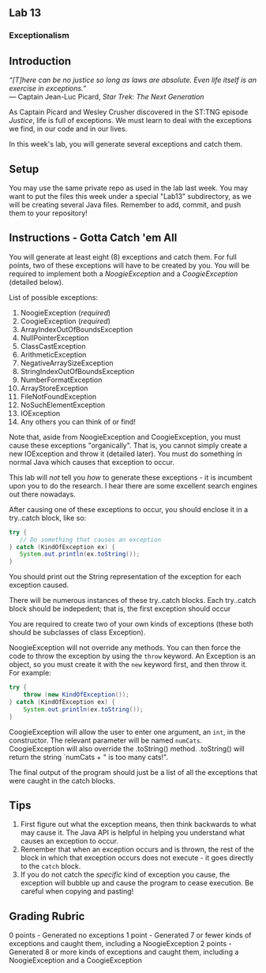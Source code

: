 ## Lab 13

### Exceptionalism

## Introduction

_“[T]here can be no justice so long as laws are absolute. Even life itself is an exercise in exceptions.”_   
   ― Captain Jean-Luc Picard, _Star Trek: The Next Generation_

As Captain Picard and Wesley Crusher discovered in the ST:TNG episode _Justice_, life is full of exceptions.  We must learn to deal with the exceptions we find, in our code and in our lives.

In this week's lab, you will generate several exceptions and catch them.

## Setup

You may use the same private repo as used in the lab last week.  You may want to put the files this week under a special "Lab13" subdirectory, as we will be creating several Java files.  Remember to add, commit, and push them to your repository!

## Instructions - Gotta Catch 'em All

You will generate at least eight (8) exceptions and catch them.  For full points, two of these exceptions will have to be created by you.  You will be required to implement both a _NoogieException_ and a _CoogieException_ (detailed below).

List of possible exceptions:

1. NoogieException (_required_)
1. CoogieException (_required_)
1. ArrayIndexOutOfBoundsException
1. NullPointerException
1. ClassCastException
1. ArithmeticException
1. NegativeArraySizeException
1. StringIndexOutOfBoundsException
1. NumberFormatException
1. ArrayStoreException
1. FileNotFoundException
1. NoSuchElementException
1. IOException
1. Any others you can think of or find!

Note that, aside from NoogieException and CoogieException, you must cause these exceptions "organically".  That is, you cannot simply create a new IOException and throw it (detailed later).  You must do something in normal Java which causes that exception to occur.

This lab will _not_ tell you _how_ to generate these exceptions - it is incumbent upon you to do the research.  I hear there are some excellent search engines out there nowadays.

After causing one of these exceptions to occur, you should enclose it in a try..catch block, like so:

```java
try {
   // Do something that causes an exception
} catch (KindOfException ex) {
   System.out.println(ex.toString());
}
```

You should print out the String representation of the exception for each exception caused.

There will be numerous instances of these try..catch blocks.  Each try..catch block should be indepedent; that is, the first exception should occur

You are required to create two of your own kinds of exceptions (these both should be subclasses of class Exception).

NoogieException will not override any methods.  You can then force the code to throw the exception by using the `throw` keyword.  An Exception is an object, so you must create it with the `new` keyword first, and then throw it.  For example:

```java
try {
    throw (new KindOfException());
} catch (KindOfException ex) {
    System.out.println(ex.toString());
}
```

CoogieException will allow the user to enter one argument, an `int`, in the constructor.  The relevant parameter will be named `numCats`.  CoogieException will also override the .toString() method.  .toString() will return the string `numCats + " is too many cats!".

The final output of the program should just be a list of all the exceptions that were caught in the catch blocks.

## Tips

1. First figure out what the exception means, then think backwards to what may cause it.  The Java API is helpful in helping you understand what causes an exception to occur.
2. Remember that when an exception occurs and is thrown, the rest of the block in which that exception occurs does not execute - it goes directly to the `catch` block.
3. If you do not catch the _specific_ kind of exception you cause, the exception will bubble up and cause the program to cease execution.  Be careful when copying and pasting!

## Grading Rubric
0 points - Generated no exceptions
1 point - Generated 7 or fewer kinds of exceptions and caught them, including a NoogieException
2 points - Generated 8 or more kinds of exceptions and caught them, including a NoogieException and a CoogieException

